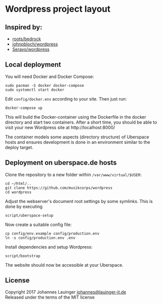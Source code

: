 # Wordpress project layout

## Inspired by:
 * [roots/bedrock](https://github.com/roots/bedrock)
 * [johnpbloch/wordpress](https://github.com/johnpbloch/wordpress)
 * [Seravo/wordpress](https://github.com/Seravo/wordpress)


## Local deployment

You will need Docker and Docker Compose:

```
sudo pacman -S docker docker-compose
sudo systemctl start docker
```

Edit `config/docker.env` according to your site. Then just run:

```
docker-compose up
```

This will build the Docker-container using the Dockerfile in the docker directory and start two containers. After a short time, you should be able to visit your new Wordpress site at http://localhost:8000/

The container models some aspects (directory structure) of Uberspace hosts and ensures development is done in an environment similar to the deploy target.


## Deployment on uberspace.de hosts

Clone the repository to a new folder within `/var/www/virtual/$USER`:

```
cd ~/html/..
git clone https://github.com/musikcorps/wordpress
cd wordpress
```

Adjust the webserver's document root settings by some symlinks. This is done by executing

```
script/uberspace-setup
```

Now create a suitable config file:

```
cp config/env.example config/production.env
ln -s config/production.env .env
```

Install dependencies and setup Wordpress:

```
script/bootstrap
```

The website should now be accessible at your Uberspace.


## License

Copyright 2017 Johannes Lauinger <johannes@lauinger-it.de>  
Released under the terms of the MIT license

